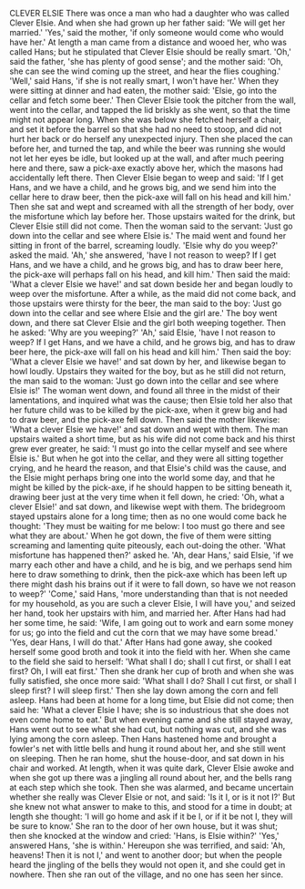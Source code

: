 CLEVER ELSIE
There
was
once
a
man
who
had
a
daughter
who
was
called
Clever
Elsie.
And
when
she
had
grown
up
her
father
said:
'We
will
get
her
married.'
'Yes,'
said
the
mother,
'if
only
someone
would
come
who
would
have
her.'
At
length
a
man
came
from
a
distance
and
wooed
her,
who
was
called
Hans;
but
he
stipulated
that
Clever
Elsie
should
be
really
smart.
'Oh,'
said
the
father,
'she
has
plenty
of
good
sense';
and
the
mother
said:
'Oh,
she
can
see
the
wind
coming
up
the
street,
and
hear
the
flies
coughing.'
'Well,'
said
Hans,
'if
she
is
not
really
smart,
I
won't
have
her.'
When
they
were
sitting
at
dinner
and
had
eaten,
the
mother
said:
'Elsie,
go
into
the
cellar
and
fetch
some
beer.'
Then
Clever
Elsie
took
the
pitcher
from
the
wall,
went
into
the
cellar,
and
tapped
the
lid
briskly
as
she
went,
so
that
the
time
might
not
appear
long.
When
she
was
below
she
fetched
herself
a
chair,
and
set
it
before
the
barrel
so
that
she
had
no
need
to
stoop,
and
did
not
hurt
her
back
or
do
herself
any
unexpected
injury.
Then
she
placed
the
can
before
her,
and
turned
the
tap,
and
while
the
beer
was
running
she
would
not
let
her
eyes
be
idle,
but
looked
up
at
the
wall,
and
after
much
peering
here
and
there,
saw
a
pick-axe
exactly
above
her,
which
the
masons
had
accidentally
left
there.
Then
Clever
Elsie
began
to
weep
and
said:
'If
I
get
Hans,
and
we
have
a
child,
and
he
grows
big,
and
we
send
him
into
the
cellar
here
to
draw
beer,
then
the
pick-axe
will
fall
on
his
head
and
kill
him.'
Then
she
sat
and
wept
and
screamed
with
all
the
strength
of
her
body,
over
the
misfortune
which
lay
before
her.
Those
upstairs
waited
for
the
drink,
but
Clever
Elsie
still
did
not
come.
Then
the
woman
said
to
the
servant:
'Just
go
down
into
the
cellar
and
see
where
Elsie
is.'
The
maid
went
and
found
her
sitting
in
front
of
the
barrel,
screaming
loudly.
'Elsie
why
do
you
weep?'
asked
the
maid.
'Ah,'
she
answered,
'have
I
not
reason
to
weep?
If
I
get
Hans,
and
we
have
a
child,
and
he
grows
big,
and
has
to
draw
beer
here,
the
pick-axe
will
perhaps
fall
on
his
head,
and
kill
him.'
Then
said
the
maid:
'What
a
clever
Elsie
we
have!'
and
sat
down
beside
her
and
began
loudly
to
weep
over
the
misfortune.
After
a
while,
as
the
maid
did
not
come
back,
and
those
upstairs
were
thirsty
for
the
beer,
the
man
said
to
the
boy:
'Just
go
down
into
the
cellar
and
see
where
Elsie
and
the
girl
are.'
The
boy
went
down,
and
there
sat
Clever
Elsie
and
the
girl
both
weeping
together.
Then
he
asked:
'Why
are
you
weeping?'
'Ah,'
said
Elsie,
'have
I
not
reason
to
weep?
If
I
get
Hans,
and
we
have
a
child,
and
he
grows
big,
and
has
to
draw
beer
here,
the
pick-axe
will
fall
on
his
head
and
kill
him.'
Then
said
the
boy:
'What
a
clever
Elsie
we
have!'
and
sat
down
by
her,
and
likewise
began
to
howl
loudly.
Upstairs
they
waited
for
the
boy,
but
as
he
still
did
not
return,
the
man
said
to
the
woman:
'Just
go
down
into
the
cellar
and
see
where
Elsie
is!'
The
woman
went
down,
and
found
all
three
in
the
midst
of
their
lamentations,
and
inquired
what
was
the
cause;
then
Elsie
told
her
also
that
her
future
child
was
to
be
killed
by
the
pick-axe,
when
it
grew
big
and
had
to
draw
beer,
and
the
pick-axe
fell
down.
Then
said
the
mother
likewise:
'What
a
clever
Elsie
we
have!'
and
sat
down
and
wept
with
them.
The
man
upstairs
waited
a
short
time,
but
as
his
wife
did
not
come
back
and
his
thirst
grew
ever
greater,
he
said:
'I
must
go
into
the
cellar
myself
and
see
where
Elsie
is.'
But
when
he
got
into
the
cellar,
and
they
were
all
sitting
together
crying,
and
he
heard
the
reason,
and
that
Elsie's
child
was
the
cause,
and
the
Elsie
might
perhaps
bring
one
into
the
world
some
day,
and
that
he
might
be
killed
by
the
pick-axe,
if
he
should
happen
to
be
sitting
beneath
it,
drawing
beer
just
at
the
very
time
when
it
fell
down,
he
cried:
'Oh,
what
a
clever
Elsie!'
and
sat
down,
and
likewise
wept
with
them.
The
bridegroom
stayed
upstairs
alone
for
a
long
time;
then
as
no
one
would
come
back
he
thought:
'They
must
be
waiting
for
me
below:
I
too
must
go
there
and
see
what
they
are
about.'
When
he
got
down,
the
five
of
them
were
sitting
screaming
and
lamenting
quite
piteously,
each
out-doing
the
other.
'What
misfortune
has
happened
then?'
asked
he.
'Ah,
dear
Hans,'
said
Elsie,
'if
we
marry
each
other
and
have
a
child,
and
he
is
big,
and
we
perhaps
send
him
here
to
draw
something
to
drink,
then
the
pick-axe
which
has
been
left
up
there
might
dash
his
brains
out
if
it
were
to
fall
down,
so
have
we
not
reason
to
weep?'
'Come,'
said
Hans,
'more
understanding
than
that
is
not
needed
for
my
household,
as
you
are
such
a
clever
Elsie,
I
will
have
you,'
and
seized
her
hand,
took
her
upstairs
with
him,
and
married
her.
After
Hans
had
had
her
some
time,
he
said:
'Wife,
I
am
going
out
to
work
and
earn
some
money
for
us;
go
into
the
field
and
cut
the
corn
that
we
may
have
some
bread.'
'Yes,
dear
Hans,
I
will
do
that.'
After
Hans
had
gone
away,
she
cooked
herself
some
good
broth
and
took
it
into
the
field
with
her.
When
she
came
to
the
field
she
said
to
herself:
'What
shall
I
do;
shall
I
cut
first,
or
shall
I
eat
first?
Oh,
I
will
eat
first.'
Then
she
drank
her
cup
of
broth
and
when
she
was
fully
satisfied,
she
once
more
said:
'What
shall
I
do?
Shall
I
cut
first,
or
shall
I
sleep
first?
I
will
sleep
first.'
Then
she
lay
down
among
the
corn
and
fell
asleep.
Hans
had
been
at
home
for
a
long
time,
but
Elsie
did
not
come;
then
said
he:
'What
a
clever
Elsie
I
have;
she
is
so
industrious
that
she
does
not
even
come
home
to
eat.'
But
when
evening
came
and
she
still
stayed
away,
Hans
went
out
to
see
what
she
had
cut,
but
nothing
was
cut,
and
she
was
lying
among
the
corn
asleep.
Then
Hans
hastened
home
and
brought
a
fowler's
net
with
little
bells
and
hung
it
round
about
her,
and
she
still
went
on
sleeping.
Then
he
ran
home,
shut
the
house-door,
and
sat
down
in
his
chair
and
worked.
At
length,
when
it
was
quite
dark,
Clever
Elsie
awoke
and
when
she
got
up
there
was
a
jingling
all
round
about
her,
and
the
bells
rang
at
each
step
which
she
took.
Then
she
was
alarmed,
and
became
uncertain
whether
she
really
was
Clever
Elsie
or
not,
and
said:
'Is
it
I,
or
is
it
not
I?'
But
she
knew
not
what
answer
to
make
to
this,
and
stood
for
a
time
in
doubt;
at
length
she
thought:
'I
will
go
home
and
ask
if
it
be
I,
or
if
it
be
not
I,
they
will
be
sure
to
know.'
She
ran
to
the
door
of
her
own
house,
but
it
was
shut;
then
she
knocked
at
the
window
and
cried:
'Hans,
is
Elsie
within?'
'Yes,'
answered
Hans,
'she
is
within.'
Hereupon
she
was
terrified,
and
said:
'Ah,
heavens!
Then
it
is
not
I,'
and
went
to
another
door;
but
when
the
people
heard
the
jingling
of
the
bells
they
would
not
open
it,
and
she
could
get
in
nowhere.
Then
she
ran
out
of
the
village,
and
no
one
has
seen
her
since.
